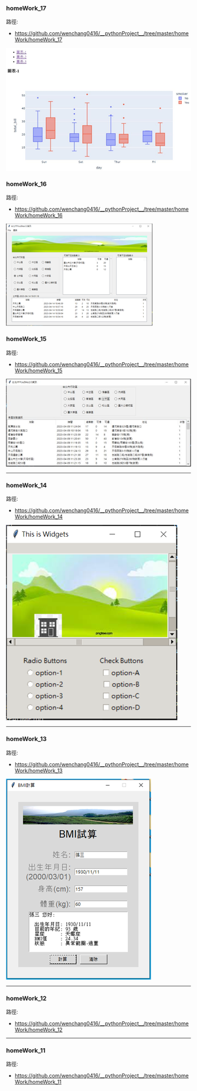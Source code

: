 ### homeWork_17
路徑:
- https://github.com/wenchang0416/__pythonProject__/tree/master/homeWork/homeWork_17

![產生圖片](./homeWork_17/images/homework_17_01.jpg)

### homeWork_16
路徑:
- https://github.com/wenchang0416/__pythonProject__/tree/master/homeWork/homeWork_16

![產生圖片](./homeWork_16/images/homework_16_021.png)


### homeWork_15
路徑:
- https://github.com/wenchang0416/__pythonProject__/tree/master/homeWork/homeWork_15

![產生圖片](./homeWork_15/images/homework_15_021.jpg)


---
### homeWork_14
路徑:
- https://github.com/wenchang0416/__pythonProject__/tree/master/homeWork/homeWork_14

![產生圖片](./homeWork_14/images/homework_14.PNG)

---
### homeWork_13
路徑:
- https://github.com/wenchang0416/__pythonProject__/tree/master/homeWork/homeWork_13

![產生圖片](./homeWork_13/images/homework_13.PNG)

---
### homeWork_12
路徑:
- https://github.com/wenchang0416/__pythonProject__/tree/master/homeWork/homeWork_12

---
### homeWork_11
路徑:
- https://github.com/wenchang0416/__pythonProject__/tree/master/homeWork/homeWork_11